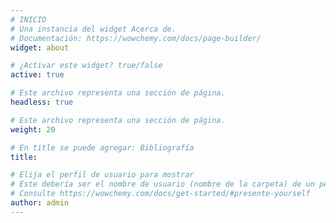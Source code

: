 ```yaml
---
# INICIO
# Una instancia del widget Acerca de.
# Documentación: https://wowchemy.com/docs/page-builder/
widget: about

# ¿Activar este widget? true/false
active: true

# Este archivo representa una sección de página.
headless: true

# Este archivo representa una sección de página.
weight: 20

# En title se puede agregar: Bibliografía
title:

# Elija el perfil de usuario para mostrar
# Este debería ser el nombre de usuario (nombre de la carpeta) de un perfil en su carpeta `content/authors/`.
# Consulte https://wowchemy.com/docs/get-started/#presente-yourself
author: admin
---
```

